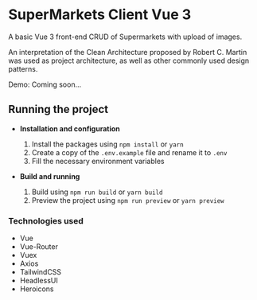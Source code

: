 # SuperMarkets Client Vue 3

A basic Vue 3 front-end CRUD of Supermarkets with upload of images.

An interpretation of the Clean Architecture proposed by Robert C. Martin was used as project architecture, as well as other commonly used design patterns.

Demo: Coming soon...

## Running the project

* **Installation and configuration**

    1. Install the packages using `npm install` or `yarn`
    2. Create a copy of the `.env.example` file and rename it to `.env`
    3. Fill the necessary environment variables

* **Build and running**

    1. Build using `npm run build` or `yarn build`
    2. Preview the project using `npm run preview` or `yarn preview`

### Technologies used

* Vue
* Vue-Router
* Vuex
* Axios
* TailwindCSS
* HeadlessUI
* Heroicons
